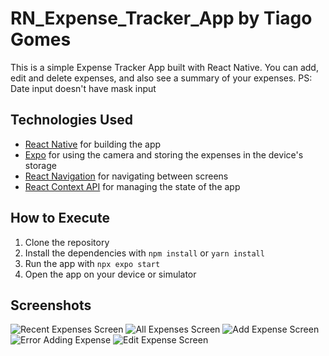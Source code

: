 # RN_Expense_Tracker_App by Tiago Gomes

This is a simple Expense Tracker App built with React Native. You can add, edit
and delete expenses, and also see a summary of your expenses. PS: Date input
doesn't have mask input

## Technologies Used

- [React Native](https://reactnative.dev/) for building the app
- [Expo](https://expo.io/) for using the camera and storing the expenses in the
  device's storage
- [React Navigation](https://reactnavigation.org/) for navigating between
  screens
- [React Context API](https://reactjs.org/docs/context.html) for managing the
  state of the app

## How to Execute

1. Clone the repository
2. Install the dependencies with `npm install` or `yarn install`
3. Run the app with `npx expo start`
4. Open the app on your device or simulator

## Screenshots

![Recent Expenses Screen](./printscreens/Recent%20Expenses.png)
![All Expenses Screen](./printscreens/All%20Expenses.png)
![Add Expense Screen](./printscreens/Add%20Expense.png)
![Error Adding Expense](./printscreens/Error%20Adding%20Expense.png)
![Edit Expense Screen](./printscreens/Edit%20Expense.png)
